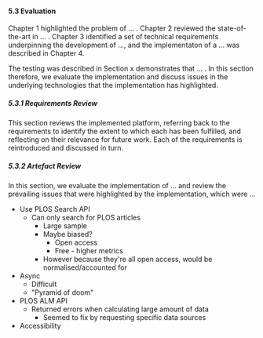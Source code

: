 #### 5.3 Evaluation

Chapter 1 highlighted the problem of ... . Chapter 2 reviewed the state-of-the-art in ... . Chapter 3 identified a set of technical requirements underpinning the development of ..., and the implementaton of a ... was described in Chapter 4.

The testing was described in Section x demonstrates that ... . In this section therefore, we evaluate the implementation and discuss issues in the underlying technologies that the implementation has highlighted.

##### 5.3.1 Requirements Review

This section reviews the implemented platform, referring back to the requirements to identify the extent to which each has been fulfilled, and reflecting on their relevance for future work. Each of the requirements is reintroduced and discussed in turn. 

<!-- Refer back to each specified requirement and discuss -->

##### 5.3.2 Artefact Review

In this section, we evaluate the implementation of ... and review the prevailing issues that were highlighted by the implementation, which were ...

* Use PLOS Search API
	* Can only search for PLOS articles
		* Large sample
		* Maybe biased?
			* Open access
			* Free - higher metrics
		* However because they're all open access, would be normalised/accounted for
* Async
	* Difficult
	* "Pyramid of doom"
* PLOS ALM API
	* Returned errors when calculating large amount of data
		* Seemed to fix by requesting specific data sources
* Accessibility